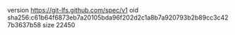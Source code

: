 version https://git-lfs.github.com/spec/v1
oid sha256:c61b64f6873eb7a20105bda96f202d2c1a8b7a920793b2b89cc3c427b3637b58
size 22450
